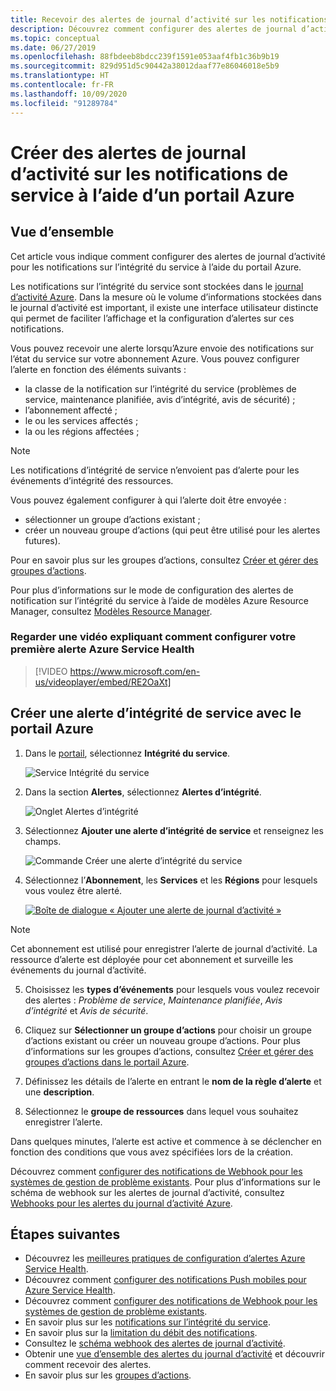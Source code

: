 ```yaml
---
title: Recevoir des alertes de journal d’activité sur les notifications de service Azure avec le portail Azure
description: Découvrez comment configurer des alertes de journal d’activité pour les notifications sur l’intégrité du service à l’aide du portail Azure.
ms.topic: conceptual
ms.date: 06/27/2019
ms.openlocfilehash: 88fbdeeb8bdcc239f1591e053aaf4fb1c36b9b19
ms.sourcegitcommit: 829d951d5c90442a38012daaf77e86046018e5b9
ms.translationtype: HT
ms.contentlocale: fr-FR
ms.lasthandoff: 10/09/2020
ms.locfileid: "91289784"
---
```

# <a name="create-activity-log-alerts-on-service-notifications-using-the-azure-portal"></a>Créer des alertes de journal d’activité sur les notifications de service à l’aide d’un portail Azure
## <a name="overview"></a>Vue d’ensemble

Cet article vous indique comment configurer des alertes de journal d’activité pour les notifications sur l’intégrité du service à l’aide du portail Azure.  

Les notifications sur l’intégrité du service sont stockées dans le [journal d’activité Azure](../azure-monitor/platform/platform-logs-overview.md). Dans la mesure où le volume d’informations stockées dans le journal d’activité est important, il existe une interface utilisateur distincte qui permet de faciliter l’affichage et la configuration d’alertes sur ces notifications. 

Vous pouvez recevoir une alerte lorsqu’Azure envoie des notifications sur l’état du service sur votre abonnement Azure. Vous pouvez configurer l’alerte en fonction des éléments suivants :

- la classe de la notification sur l’intégrité du service (problèmes de service, maintenance planifiée, avis d’intégrité, avis de sécurité) ;
- l’abonnement affecté ;
- le ou les services affectés ;
- la ou les régions affectées ;

> [!NOTE]
> Les notifications d’intégrité de service n’envoient pas d’alerte pour les événements d’intégrité des ressources.

Vous pouvez également configurer à qui l’alerte doit être envoyée :

- sélectionner un groupe d’actions existant ;
- créer un nouveau groupe d’actions (qui peut être utilisé pour les alertes futures).

Pour en savoir plus sur les groupes d’actions, consultez [Créer et gérer des groupes d’actions](../azure-monitor/platform/action-groups.md).

Pour plus d’informations sur le mode de configuration des alertes de notification sur l’intégrité du service à l’aide de modèles Azure Resource Manager, consultez [Modèles Resource Manager](../azure-monitor/platform/alerts-activity-log.md).

### <a name="watch-a-video-on-setting-up-your-first-azure-service-health-alert"></a>Regarder une vidéo expliquant comment configurer votre première alerte Azure Service Health

>[!VIDEO https://www.microsoft.com/en-us/videoplayer/embed/RE2OaXt]

## <a name="create-service-health-alert-using-azure-portal"></a>Créer une alerte d’intégrité de service avec le portail Azure
1. Dans le [portail](https://portal.azure.com), sélectionnez **Intégrité du service**.

    ![Service Intégrité du service](media/alerts-activity-log-service-notifications/home-servicehealth.png)

1. Dans la section **Alertes**, sélectionnez **Alertes d’intégrité**.

    ![Onglet Alertes d’intégrité](media/alerts-activity-log-service-notifications/alerts-blades-sh.png)

1. Sélectionnez **Ajouter une alerte d’intégrité de service** et renseignez les champs.

    ![Commande Créer une alerte d’intégrité du service](media/alerts-activity-log-service-notifications/service-health-alert.png)

1. Sélectionnez l’**Abonnement**, les **Services** et les **Régions** pour lesquels vous voulez être alerté.

    [![Boîte de dialogue « Ajouter une alerte de journal d’activité »](./media/alerts-activity-log-service-notifications/activity-log-alert-new-ux.png)](./media/alerts-activity-log-service-notifications/activity-log-alert-new-ux.png#lightbox)

> [!NOTE]
>Cet abonnement est utilisé pour enregistrer l’alerte de journal d’activité. La ressource d’alerte est déployée pour cet abonnement et surveille les événements du journal d’activité.

5. Choisissez les **types d’événements** pour lesquels vous voulez recevoir des alertes : *Problème de service*, *Maintenance planifiée*, *Avis d’intégrité* et *Avis de sécurité*.

6. Cliquez sur **Sélectionner un groupe d’actions** pour choisir un groupe d’actions existant ou créer un nouveau groupe d’actions. Pour plus d’informations sur les groupes d’actions, consultez [Créer et gérer des groupes d’actions dans le portail Azure](../azure-monitor/platform/action-groups.md).


7. Définissez les détails de l’alerte en entrant le **nom de la règle d’alerte** et une **description**.

8. Sélectionnez le **groupe de ressources** dans lequel vous souhaitez enregistrer l’alerte.



Dans quelques minutes, l’alerte est active et commence à se déclencher en fonction des conditions que vous avez spécifiées lors de la création.

Découvrez comment [configurer des notifications de Webhook pour les systèmes de gestion de problème existants](service-health-alert-webhook-guide.md). Pour plus d’informations sur le schéma de webhook sur les alertes de journal d’activité, consultez [Webhooks pour les alertes du journal d’activité Azure](../azure-monitor/platform/activity-log-alerts-webhook.md).


## <a name="next-steps"></a>Étapes suivantes
- Découvrez les [meilleures pratiques de configuration d’alertes Azure Service Health](https://www.microsoft.com/en-us/videoplayer/embed/RE2OtUa).
- Découvrez comment [configurer des notifications Push mobiles pour Azure Service Health](https://www.microsoft.com/en-us/videoplayer/embed/RE2OtUw).
- Découvrez comment [configurer des notifications de Webhook pour les systèmes de gestion de problème existants](service-health-alert-webhook-guide.md).
- En savoir plus sur les [notifications sur l’intégrité du service](service-notifications.md).
- En savoir plus sur la [limitation du débit des notifications](../azure-monitor/platform/alerts-rate-limiting.md).
- Consultez le [schéma webhook des alertes de journal d’activité](../azure-monitor/platform/activity-log-alerts-webhook.md).
- Obtenir une [vue d’ensemble des alertes du journal d’activité](../azure-monitor/platform/alerts-overview.md) et découvrir comment recevoir des alertes.
- En savoir plus sur les [groupes d’actions](../azure-monitor/platform/action-groups.md).
